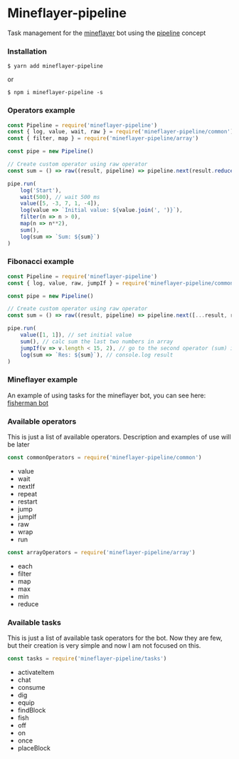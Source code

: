 # Mineflayer-pipeline
Task management for the [mineflayer](https://github.com/PrismarineJS/mineflayer) bot using the [pipeline](https://en.wikipedia.org/wiki/Pipeline_(software)) concept

### Installation

```
$ yarn add mineflayer-pipeline
```
or
```
$ npm i mineflayer-pipeline -s
```

### Operators example
```javascript
const Pipeline = require('mineflayer-pipeline')
const { log, value, wait, raw } = require('mineflayer-pipeline/common')
const { filter, map } = require('mineflayer-pipeline/array')

const pipe = new Pipeline()

// Create custom operator using raw operator
const sum = () => raw((result, pipeline) => pipeline.next(result.reduce((a, b) => a + b)))

pipe.run(
    log('Start'),
    wait(500), // wait 500 ms
    value([5, -3, 7, 1, -4]),
    log(value => `Initial value: ${value.join(', ')}`),
    filter(n => n > 0),
    map(n => n**2),
    sum(),
    log(sum => `Sum: ${sum}`)
)
```

### Fibonacci example
```javascript
const Pipeline = require('mineflayer-pipeline')
const { log, value, raw, jumpIf } = require('mineflayer-pipeline/common')

const pipe = new Pipeline()

// Create custom operator using raw operator
const sum = () => raw((result, pipeline) => pipeline.next([...result, result[result.length - 1] + result[result.length - 2]]))

pipe.run(
    value([1, 1]), // set initial value
    sum(), // calc sum the last two numbers in array
    jumpIf(v => v.length < 15, 2), // go to the second operator (sum) if array length < 15
    log(sum => `Res: ${sum}`), // console.log result
)
```

### Mineflayer example
An example of using tasks for the mineflayer bot, you can see here: [fisherman bot](https://github.com/RealPeha/mineflayer-pipeline/blob/master/examples/fisherman.js)

### Available operators
This is just a list of available operators. Description and examples of use will be later

```javascript
const commonOperators = require('mineflayer-pipeline/common')
```

- value
- wait
- nextIf
- repeat
- restart
- jump
- jumpIf
- raw
- wrap
- run

```javascript
const arrayOperators = require('mineflayer-pipeline/array')
```

- each
- filter
- map
- max
- min
- reduce

### Available tasks
This is just a list of available task operators for the bot. Now they are few, but their creation is very simple and now I am not focused on this.

```javascript
const tasks = require('mineflayer-pipeline/tasks')
```

- activateItem
- chat
- consume
- dig
- equip
- findBlock
- fish
- off
- on
- once
- placeBlock
